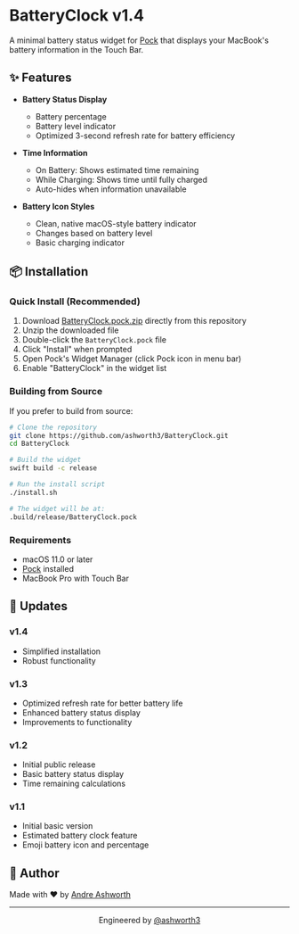 # BatteryClock v1.4

A minimal battery status widget for [Pock](https://pock.app) that displays your MacBook's battery information in the Touch Bar.

## ✨ Features

- **Battery Status Display**
  - Battery percentage
  - Battery level indicator
  - Optimized 3-second refresh rate for battery efficiency

- **Time Information**
  - On Battery: Shows estimated time remaining
  - While Charging: Shows time until fully charged
  - Auto-hides when information unavailable

- **Battery Icon Styles**
  - Clean, native macOS-style battery indicator
  - Changes based on battery level
  - Basic charging indicator

## 📦 Installation

### Quick Install (Recommended)
1. Download [BatteryClock.pock.zip](BatteryClock.pock.zip) directly from this repository
2. Unzip the downloaded file
3. Double-click the `BatteryClock.pock` file
4. Click "Install" when prompted
5. Open Pock's Widget Manager (click Pock icon in menu bar)
6. Enable "BatteryClock" in the widget list

### Building from Source
If you prefer to build from source:
```bash
# Clone the repository
git clone https://github.com/ashworth3/BatteryClock.git
cd BatteryClock

# Build the widget
swift build -c release

# Run the install script
./install.sh

# The widget will be at:
.build/release/BatteryClock.pock
```

### Requirements
- macOS 11.0 or later
- [Pock](https://pock.app) installed
- MacBook Pro with Touch Bar

## 🔄 Updates

### v1.4
- Simplified installation
- Robust functionality

### v1.3
- Optimized refresh rate for better battery life
- Enhanced battery status display
- Improvements to functionality

### v1.2
- Initial public release
- Basic battery status display
- Time remaining calculations

### v1.1
- Initial basic version
- Estimated battery clock feature
- Emoji battery icon and percentage

## 👤 Author

Made with ❤️ by [Andre Ashworth](https://github.com/ashworth3)

---

<p align="center">
  Engineered by <a href="https://github.com/ashworth3">@ashworth3</a>
</p>
